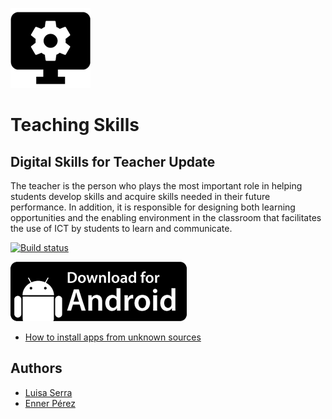 
![Logo](resources/readme/logo.png)

# Teaching Skills

## Digital Skills for Teacher Update

The teacher is the person who plays the most important role in helping students develop skills and acquire skills needed in their future performance. In addition, it is responsible for designing both learning opportunities and the enabling environment in the classroom that facilitates the use of ICT by students to learn and communicate.

[![Build status](https://ci.appveyor.com/api/projects/status/i5f2uecptmfomx2j?svg=true)](https://ci.appveyor.com/project/ennerperez/teaching-skills)

[![Android](resources/readme/download-for-android.png)](https://github.com/ennerperez/teaching-skills/releases/latest/)

- [How to install apps from unknown sources](https://developer.android.com/distribute/tools/open-distribution.html)

## Authors

- [Luisa Serra](https://www.twitter.com/slwzl)
- [Enner Pérez](https://www.twitter.com/ennerperez)
